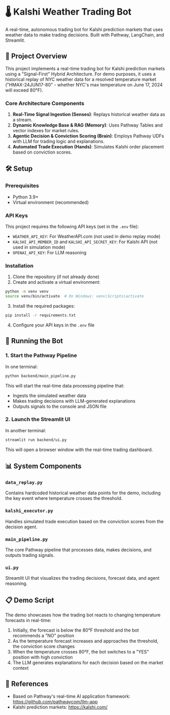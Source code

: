 # 🌡️ Kalshi Weather Trading Bot

A real-time, autonomous trading bot for Kalshi prediction markets that uses weather data to make trading decisions. Built with Pathway, LangChain, and Streamlit.

## 📝 Project Overview

This project implements a real-time trading bot for Kalshi prediction markets using a "Signal-First" Hybrid Architecture. For demo purposes, it uses a historical replay of NYC weather data for a resolved temperature market ("HMAX-24JUN17-80" - whether NYC's max temperature on June 17, 2024 will exceed 80°F).

### Core Architecture Components

1. **Real-Time Signal Ingestion (Senses)**: Replays historical weather data as a stream.
2. **Dynamic Knowledge Base & RAG (Memory)**: Uses Pathway Tables and vector indexes for market rules.
3. **Agentic Decision & Conviction Scoring (Brain)**: Employs Pathway UDFs with LLM for trading logic and explanations.
4. **Automated Trade Execution (Hands)**: Simulates Kalshi order placement based on conviction scores.

## 🛠️ Setup

### Prerequisites

- Python 3.9+
- Virtual environment (recommended)

### API Keys

This project requires the following API keys (set in the `.env` file):

- `WEATHER_API_KEY`: For WeatherAPI.com (not used in demo replay mode)
- `KALSHI_API_MEMBER_ID` and `KALSHI_API_SECRET_KEY`: For Kalshi API (not used in simulation mode)
- `OPENAI_API_KEY`: For LLM reasoning

### Installation

1. Clone the repository (if not already done)
2. Create and activate a virtual environment:

```bash
python -m venv venv
source venv/bin/activate  # On Windows: venv\Scripts\activate
```

3. Install the required packages:

```bash
pip install -r requirements.txt
```

4. Configure your API keys in the `.env` file

## 🚀 Running the Bot

### 1. Start the Pathway Pipeline

In one terminal:

```bash
python backend/main_pipeline.py
```

This will start the real-time data processing pipeline that:
- Ingests the simulated weather data
- Makes trading decisions with LLM-generated explanations
- Outputs signals to the console and JSON file

### 2. Launch the Streamlit UI

In another terminal:

```bash
streamlit run backend/ui.py
```

This will open a browser window with the real-time trading dashboard.

## 📊 System Components

### `data_replay.py`
Contains hardcoded historical weather data points for the demo, including the key event where temperature crosses the threshold.

### `kalshi_executor.py`
Handles simulated trade execution based on the conviction scores from the decision agent.

### `main_pipeline.py`
The core Pathway pipeline that processes data, makes decisions, and outputs trading signals.

### `ui.py`
Streamlit UI that visualizes the trading decisions, forecast data, and agent reasoning.

## 📋 Demo Script

The demo showcases how the trading bot reacts to changing temperature forecasts in real-time:

1. Initially, the forecast is below the 80°F threshold and the bot recommends a "NO" position
2. As the temperature forecast increases and approaches the threshold, the conviction score changes
3. When the temperature crosses 80°F, the bot switches to a "YES" position with high conviction
4. The LLM generates explanations for each decision based on the market context

## 🔗 References

- Based on Pathway's real-time AI application framework: https://github.com/pathwaycom/llm-app
- Kalshi prediction markets: https://kalshi.com/